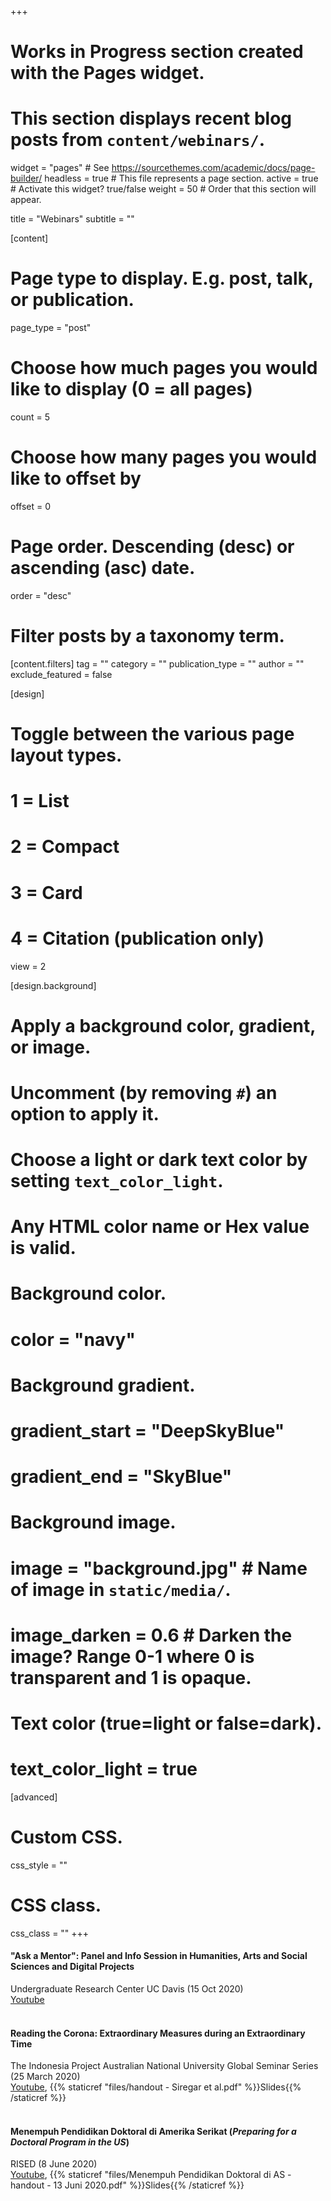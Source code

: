 +++
# Works in Progress section created with the Pages widget.
# This section displays recent blog posts from `content/webinars/`.

widget = "pages"  # See https://sourcethemes.com/academic/docs/page-builder/
headless = true  # This file represents a page section.
active = true  # Activate this widget? true/false
weight = 50  # Order that this section will appear.

title = "Webinars"
subtitle = ""

[content]
  # Page type to display. E.g. post, talk, or publication.
  page_type = "post"
  
  # Choose how much pages you would like to display (0 = all pages)
  count = 5
  
  # Choose how many pages you would like to offset by
  offset = 0

  # Page order. Descending (desc) or ascending (asc) date.
  order = "desc"

  # Filter posts by a taxonomy term.
  [content.filters]
    tag = ""
    category = ""
    publication_type = ""
    author = ""
    exclude_featured = false
  
[design]
  # Toggle between the various page layout types.
  #   1 = List
  #   2 = Compact
  #   3 = Card
  #   4 = Citation (publication only)
  view = 2
  
[design.background]
  # Apply a background color, gradient, or image.
  #   Uncomment (by removing `#`) an option to apply it.
  #   Choose a light or dark text color by setting `text_color_light`.
  #   Any HTML color name or Hex value is valid.
    
  # Background color.
  # color = "navy"
  
  # Background gradient.
  # gradient_start = "DeepSkyBlue"
  # gradient_end = "SkyBlue"
  
  # Background image.
  # image = "background.jpg"  # Name of image in `static/media/`.
  # image_darken = 0.6  # Darken the image? Range 0-1 where 0 is transparent and 1 is opaque.

  # Text color (true=light or false=dark).
  # text_color_light = true  
  
[advanced]
 # Custom CSS. 
 css_style = ""
 
 # CSS class.
 css_class = ""
+++

#### **"Ask a Mentor": Panel and Info Session in Humanities, Arts and Social Sciences and Digital Projects**
Undergraduate Research Center UC Davis (15 Oct 2020)<br/>
[Youtube](https://www.youtube.com/watch?v=qypXWihaUCE&t=4s)
<br />
<br />
#### **Reading the Corona: Extraordinary Measures during an Extraordinary Time**
The Indonesia Project Australian National University Global Seminar Series (25 March 2020)<br/>
[Youtube](https://www.youtube.com/watch?v=0cb1mWYLozA&feature=youtu.be), {{% staticref "files/handout - Siregar et al.pdf" %}}Slides{{% /staticref %}}
<br />
<br />
#### **Menempuh Pendidikan Doktoral di Amerika Serikat (_Preparing for a Doctoral Program in the US_)**
RISED (8 June 2020)<br/>
[Youtube](https://www.youtube.com/watch?v=7huSU5H9Tcc&feature=youtu.be), {{% staticref "files/Menempuh Pendidikan Doktoral di AS - handout - 13 Juni 2020.pdf" %}}Slides{{% /staticref %}}
